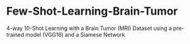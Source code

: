 # Few-Shot-Learning-Brain-Tumor
4-way 10-Shot Learning with a Brain Tumor (MRI) Dataset using a pre-trained model (VGG16) and a Siamese Network

